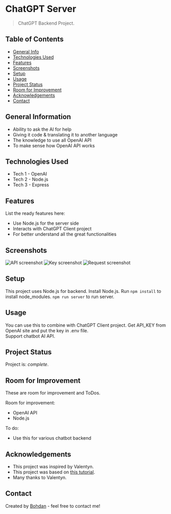 # ChatGPT Server

> ChatGPT Backend Project.

## Table of Contents

- [General Info](#general-information)
- [Technologies Used](#technologies-used)
- [Features](#features)
- [Screenshots](#screenshots)
- [Setup](#setup)
- [Usage](#usage)
- [Project Status](#project-status)
- [Room for Improvement](#room-for-improvement)
- [Acknowledgements](#acknowledgements)
- [Contact](#contact)

## General Information

- Ability to ask the AI for help
- Giving it code & translating it to another language
- The knowledge to use all OpenAI API
- To make sense how OpenAI API works

## Technologies Used

- Tech 1 - OpenAI
- Tech 2 - Node.js
- Tech 3 - Express

## Features

List the ready features here:

- Use Node.js for the server side
- Interacts with ChatGPT Client project
- For better understand all the great functionalities

## Screenshots

![API screenshot](./img/screenshot-1.png)
![Key screenshot](./img/screenshot-2.png)
![Request screenshot](./img/screenshot-3.png)

## Setup

This project uses Node.js for backend.
Install Node.js.
Run `npm install` to install node_modules.
`npm run server` to run server.

## Usage

You can use this to combine with ChatGPT Client project.
Get API_KEY from OpenAI site and put the key in .env file.\
Support chatbot AI API.

## Project Status

Project is: _complete_.

## Room for Improvement

These are room for improvement and ToDos.

Room for improvement:

- OpenAI API
- Node.js

To do:

- Use this for various chatbot backend

## Acknowledgements

- This project was inspired by Valentyn.
- This project was based on [this tutorial](https://platform.openai.com/docs/).
- Many thanks to Valentyn.

## Contact

Created by [Bohdan](https://softdev629.github.io) - feel free to contact me!
